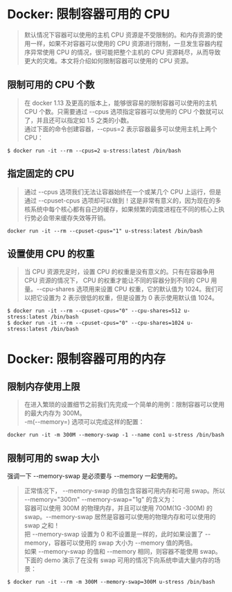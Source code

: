 Docker: 限制容器可用的 CPU  
==  
>默认情况下容器可以使用的主机 CPU 资源是不受限制的。和内存资源的使用一样，如果不对容器可以使用的 CPU 资源进行限制，一旦发生容器内程序异常使用 CPU 的情况，很可能把整个主机的 CPU 资源耗尽，从而导致更大的灾难。本文将介绍如何限制容器可以使用的 CPU 资源。  

限制可用的 CPU 个数  
--
>在 docker 1.13 及更高的版本上，能够很容易的限制容器可以使用的主机 CPU 个数。只需要通过 --cpus 选项指定容器可以使用的 CPU 个数就可以了，并且还可以指定如 1.5 之类的小数。  
通过下面的命令创建容器，--cpus=2 表示容器最多可以使用主机上两个 CPU：  
```
$ docker run -it --rm --cpus=2 u-stress:latest /bin/bash
```
指定固定的 CPU  
--  
>通过 --cpus 选项我们无法让容器始终在一个或某几个 CPU 上运行，但是通过 --cpuset-cpus 选项却可以做到！这是非常有意义的，因为现在的多核系统中每个核心都有自己的缓存，如果频繁的调度进程在不同的核心上执行势必会带来缓存失效等开销。  
```
docker run -it --rm --cpuset-cpus="1" u-stress:latest /bin/bash  
```
设置使用 CPU 的权重  
--
>当 CPU 资源充足时，设置 CPU 的权重是没有意义的。只有在容器争用 CPU 资源的情况下， CPU 的权重才能让不同的容器分到不同的 CPU 用量。--cpu-shares 选项用来设置 CPU 权重，它的默认值为 1024。我们可以把它设置为 2 表示很低的权重，但是设置为 0 表示使用默认值 1024。  
```
$ docker run -it --rm --cpuset-cpus="0" --cpu-shares=512 u-stress:latest /bin/bash
$ docker run -it --rm --cpuset-cpus="0" --cpu-shares=1024 u-stress:latest /bin/bash
```
Docker: 限制容器可用的内存  
==  
限制内存使用上限
--
>在进入繁琐的设置细节之前我们先完成一个简单的用例：限制容器可以使用的最大内存为 300M。  
>-m(--memory=) 选项可以完成这样的配置：  
```
docker run -it -m 300M --memory-swap -1 --name con1 u-stress /bin/bash
```
限制可用的 swap 大小
--
强调一下 --memory-swap 是必须要与 --memory 一起使用的。  
>正常情况下， --memory-swap 的值包含容器可用内存和可用 swap。所以 --memory="300m" --memory-swap="1g" 的含义为：  
>容器可以使用 300M 的物理内存，并且可以使用 700M(1G -300M) 的 swap。--memory-swap 居然是容器可以使用的物理内存和可以使用的 swap 之和！  
>把 --memory-swap 设置为 0 和不设置是一样的，此时如果设置了 --memory，容器可以使用的 swap 大小为 --memory 值的两倍。  
>如果 --memory-swap 的值和 --memory 相同，则容器不能使用 swap。下面的 demo 演示了在没有 swap 可用的情况下向系统申请大量内存的场景：
```
$ docker run -it --rm -m 300M --memory-swap=300M u-stress /bin/bash
```

